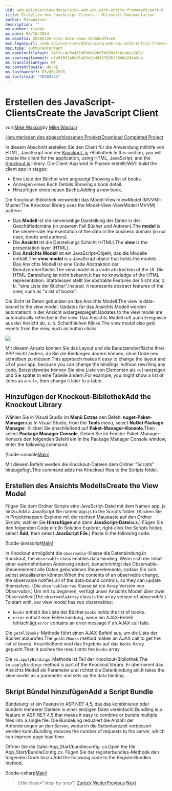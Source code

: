 ```yaml
---
uid: web-api/overview/data/using-web-api-with-entity-framework/part-6
title: Erstellen des JavaScript-Clients | Microsoft-Dokumentation
author: MikeWasson
description: ''
ms.author: riande
ms.date: 06/16/2014
ms.assetid: 20360326-b123-4b1e-abae-1d350edf4ce4
msc.legacyurl: /web-api/overview/data/using-web-api-with-entity-framework/part-6
msc.type: authoredcontent
ms.openlocfilehash: 74f2cc4e5e401d690042b05b028dfc0c46ae282a
ms.sourcegitcommit: e7e91932a6e91a63e2e46417626f39d6b244a3ab
ms.translationtype: MT
ms.contentlocale: de-DE
ms.lasthandoff: 03/06/2020
ms.locfileid: "78504723"
---
```

# <a name="create-the-javascript-client"></a><span data-ttu-id="11144-102">Erstellen des JavaScript-Clients</span><span class="sxs-lookup"><span data-stu-id="11144-102">Create the JavaScript Client</span></span>

<span data-ttu-id="11144-103">von [Mike Wasson](https://github.com/MikeWasson)</span><span class="sxs-lookup"><span data-stu-id="11144-103">by [Mike Wasson](https://github.com/MikeWasson)</span></span>

[<span data-ttu-id="11144-104">Herunterladen des abgeschlossenen Projekts</span><span class="sxs-lookup"><span data-stu-id="11144-104">Download Completed Project</span></span>](https://github.com/MikeWasson/BookService)

<span data-ttu-id="11144-105">In diesem Abschnitt erstellen Sie den Client für die Anwendung mithilfe von HTML, JavaScript und der [Knockout. js](http://knockoutjs.com/) -Bibliothek.</span><span class="sxs-lookup"><span data-stu-id="11144-105">In this section, you will create the client for the application, using HTML, JavaScript, and the [Knockout.js](http://knockoutjs.com/) library.</span></span> <span data-ttu-id="11144-106">Die Client-App wird in Phasen erstellt:</span><span class="sxs-lookup"><span data-stu-id="11144-106">We'll build the client app in stages:</span></span>

- <span data-ttu-id="11144-107">Eine Liste der Bücher wird angezeigt.</span><span class="sxs-lookup"><span data-stu-id="11144-107">Showing a list of books.</span></span>
- <span data-ttu-id="11144-108">Anzeigen eines Buch Details.</span><span class="sxs-lookup"><span data-stu-id="11144-108">Showing a book detail.</span></span>
- <span data-ttu-id="11144-109">Hinzufügen eines neuen Buchs.</span><span class="sxs-lookup"><span data-stu-id="11144-109">Adding a new book.</span></span>

<span data-ttu-id="11144-110">Die Knockout-Bibliothek verwendet das Model-View-ViewModel (MVVM)-Muster:</span><span class="sxs-lookup"><span data-stu-id="11144-110">The Knockout library uses the Model-View-ViewModel (MVVM) pattern:</span></span>

- <span data-ttu-id="11144-111">Das **Modell** ist die serverseitige Darstellung der Daten in der Geschäftsdomäne (in unserem Fall Bücher und Autoren).</span><span class="sxs-lookup"><span data-stu-id="11144-111">The **model** is the server-side representation of the data in the business domain (in our case, books and authors).</span></span>
- <span data-ttu-id="11144-112">Die **Ansicht** ist die Darstellungs Schicht (HTML).</span><span class="sxs-lookup"><span data-stu-id="11144-112">The **view** is the presentation layer (HTML).</span></span>
- <span data-ttu-id="11144-113">Das **Ansichts Modell** ist ein JavaScript-Objekt, das die Modelle enthält.</span><span class="sxs-lookup"><span data-stu-id="11144-113">The **view model** is a JavaScript object that holds the models.</span></span> <span data-ttu-id="11144-114">Das Ansichts Modell ist eine Code Abstraktion der Benutzeroberfläche.</span><span class="sxs-lookup"><span data-stu-id="11144-114">The view model is a code abstraction of the UI.</span></span> <span data-ttu-id="11144-115">Die HTML-Darstellung ist nicht bekannt.</span><span class="sxs-lookup"><span data-stu-id="11144-115">It has no knowledge of the HTML representation.</span></span> <span data-ttu-id="11144-116">Stattdessen stellt Sie abstrakte Features der Sicht dar, z. b. &quot;eine Liste der Bücher&quot;.</span><span class="sxs-lookup"><span data-stu-id="11144-116">Instead, it represents abstract features of the view, such as &quot;a list of books&quot;.</span></span>

<span data-ttu-id="11144-117">Die Sicht ist Daten gebunden an das Ansichts Modell.</span><span class="sxs-lookup"><span data-stu-id="11144-117">The view is data-bound to the view model.</span></span> <span data-ttu-id="11144-118">Updates für das Ansichts Modell werden automatisch in der Ansicht widergespiegelt.</span><span class="sxs-lookup"><span data-stu-id="11144-118">Updates to the view model are automatically reflected in the view.</span></span> <span data-ttu-id="11144-119">Das Ansichts Modell ruft auch Ereignisse aus der Ansicht ab, z. b. Schaltflächen Klicks.</span><span class="sxs-lookup"><span data-stu-id="11144-119">The view model also gets events from the view, such as button clicks.</span></span>

![](part-6/_static/image1.png)

<span data-ttu-id="11144-120">Mit diesem Ansatz können Sie das Layout und die Benutzeroberfläche Ihrer APP leicht ändern, da Sie die Bindungen ändern können, ohne Code neu schreiben zu müssen.</span><span class="sxs-lookup"><span data-stu-id="11144-120">This approach makes it easy to change the layout and UI of your app, because you can change the bindings, without rewriting any code.</span></span> <span data-ttu-id="11144-121">Beispielsweise können Sie eine Liste von Elementen als `<ul>`anzeigen und Sie später in eine Tabelle ändern.</span><span class="sxs-lookup"><span data-stu-id="11144-121">For example, you might show a list of items as a `<ul>`, then change it later to a table.</span></span>

## <a name="add-the-knockout-library"></a><span data-ttu-id="11144-122">Hinzufügen der Knockout-Bibliothek</span><span class="sxs-lookup"><span data-stu-id="11144-122">Add the Knockout Library</span></span>

<span data-ttu-id="11144-123">Wählen Sie in Visual Studio im **Menü Extras** den Befehl **nuget-Paket-Manager**aus.</span><span class="sxs-lookup"><span data-stu-id="11144-123">In Visual Studio, from the **Tools** menu, select **NuGet Package Manager**.</span></span> <span data-ttu-id="11144-124">Klicken Sie anschließend auf **Paket-Manager-Konsole**.</span><span class="sxs-lookup"><span data-stu-id="11144-124">Then select **Package Manager Console**.</span></span> <span data-ttu-id="11144-125">Geben Sie im Fenster Paket-Manager-Konsole den folgenden Befehl ein:</span><span class="sxs-lookup"><span data-stu-id="11144-125">In the Package Manager Console window, enter the following command:</span></span>

[!code-console[Main](part-6/samples/sample1.cmd)]

<span data-ttu-id="11144-126">Mit diesem Befehl werden die Knockout-Dateien dem Ordner "Scripts" hinzugefügt.</span><span class="sxs-lookup"><span data-stu-id="11144-126">This command adds the Knockout files to the Scripts folder.</span></span>

## <a name="create-the-view-model"></a><span data-ttu-id="11144-127">Erstellen des Ansichts Modells</span><span class="sxs-lookup"><span data-stu-id="11144-127">Create the View Model</span></span>

<span data-ttu-id="11144-128">Fügen Sie dem Ordner Scripts eine JavaScript-Datei mit dem Namen app. js hinzu.</span><span class="sxs-lookup"><span data-stu-id="11144-128">Add a JavaScript file named app.js to the Scripts folder.</span></span> <span data-ttu-id="11144-129">(Klicken Sie in Projektmappen-Explorer mit der rechten Maustaste auf den Ordner Skripts, wählen Sie **Hinzufügen**und dann **JavaScript-Datei**aus.) Fügen Sie den folgenden Code ein:</span><span class="sxs-lookup"><span data-stu-id="11144-129">(In Solution Explorer, right-click the Scripts folder, select **Add**, then select **JavaScript File**.) Paste in the following code:</span></span>

[!code-javascript[Main](part-6/samples/sample2.js)]

<span data-ttu-id="11144-130">In Knockout ermöglicht die `observable`-Klasse die Datenbindung.</span><span class="sxs-lookup"><span data-stu-id="11144-130">In Knockout, the `observable` class enables data-binding.</span></span> <span data-ttu-id="11144-131">Wenn sich der Inhalt einer wahrnehmbaren Änderung ändert, benachrichtigt das Observable-Steuerelement alle Daten gebundenen Steuerelemente, sodass Sie sich selbst aktualisieren können.</span><span class="sxs-lookup"><span data-stu-id="11144-131">When the contents of an observable change, the observable notifies all of the data-bound controls, so they can update themselves.</span></span> <span data-ttu-id="11144-132">(Die `observableArray` Klasse ist die Array Version von *Observable*.) Um mit zu beginnen, verfügt unser Ansichts Modell über zwei Observables:</span><span class="sxs-lookup"><span data-stu-id="11144-132">(The `observableArray` class is the array version of *observable*.) To start with, our view model has two observables:</span></span>

- <span data-ttu-id="11144-133">`books` enthält die Liste der Bücher.</span><span class="sxs-lookup"><span data-stu-id="11144-133">`books` holds the list of books.</span></span>
- <span data-ttu-id="11144-134">`error` enthält eine Fehlermeldung, wenn ein AJAX-Befehl fehlschlägt.</span><span class="sxs-lookup"><span data-stu-id="11144-134">`error` contains an error message if an AJAX call fails.</span></span>

<span data-ttu-id="11144-135">Die `getAllBooks`-Methode führt einen AJAX-Befehl aus, um die Liste der Bücher abzurufen.</span><span class="sxs-lookup"><span data-stu-id="11144-135">The `getAllBooks` method makes an AJAX call to get the list of books.</span></span> <span data-ttu-id="11144-136">Anschließend wird das Ergebnis auf das `books` Array gepusht.</span><span class="sxs-lookup"><span data-stu-id="11144-136">Then it pushes the result onto the `books` array.</span></span>

<span data-ttu-id="11144-137">Die `ko.applyBindings`-Methode ist Teil der Knockout-Bibliothek.</span><span class="sxs-lookup"><span data-stu-id="11144-137">The `ko.applyBindings` method is part of the Knockout library.</span></span> <span data-ttu-id="11144-138">Er übernimmt das Ansichts Modell als Parameter und richtet die Datenbindung ein.</span><span class="sxs-lookup"><span data-stu-id="11144-138">It takes the view model as a parameter and sets up the data binding.</span></span>

## <a name="add-a-script-bundle"></a><span data-ttu-id="11144-139">Skript Bündel hinzufügen</span><span class="sxs-lookup"><span data-stu-id="11144-139">Add a Script Bundle</span></span>

<span data-ttu-id="11144-140">Bündelung ist ein Feature in ASP.NET 4,5, das das kombinieren oder bündeln mehrerer Dateien in einer einzigen Datei vereinfacht.</span><span class="sxs-lookup"><span data-stu-id="11144-140">Bundling is a feature in ASP.NET 4.5 that makes it easy to combine or bundle multiple files into a single file.</span></span> <span data-ttu-id="11144-141">Die Bündelung reduziert die Anzahl der Anforderungen an den Server, wodurch die Seitenladezeit verbessert werden kann.</span><span class="sxs-lookup"><span data-stu-id="11144-141">Bundling reduces the number of requests to the server, which can improve page load time.</span></span>

<span data-ttu-id="11144-142">Öffnen Sie die Datei-App\_Start/bundleconfig. cs.</span><span class="sxs-lookup"><span data-stu-id="11144-142">Open the file App\_Start/BundleConfig.cs.</span></span> <span data-ttu-id="11144-143">Fügen Sie der registerbundles-Methode den folgenden Code hinzu.</span><span class="sxs-lookup"><span data-stu-id="11144-143">Add the following code to the RegisterBundles method.</span></span>

[!code-csharp[Main](part-6/samples/sample3.cs)]

> [!div class="step-by-step"]
> <span data-ttu-id="11144-144">[Zurück](part-5.md)
> [Weiter](part-7.md)</span><span class="sxs-lookup"><span data-stu-id="11144-144">[Previous](part-5.md)
[Next](part-7.md)</span></span>
